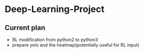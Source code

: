 # Deep-Learning-Project

## Current plan

- RL modification from python2 to python3
- prepare yolo and the heatmap(potentially useful for RL input)
